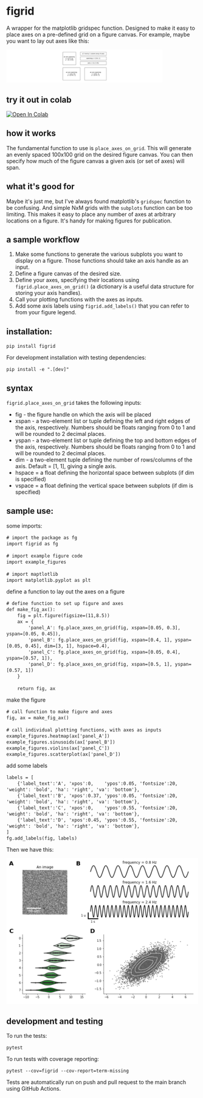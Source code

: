 # figrid
A wrapper for the matplotlib gridspec function.  Designed to make it easy to place axes on a pre-defined grid on a figure canvas. For example, maybe you want to lay out axes like this:

<img src="examples/sample_figure_layout.png?raw=true " alt="Example Layout" style="zoom:40%;" />

## try it out in colab
<a href="https://colab.research.google.com/github/dougollerenshaw/figrid/blob/colab_example/figrid_example_notebook.ipynb" target="_parent"><img src="https://colab.research.google.com/assets/colab-badge.svg" alt="Open In Colab"/></a>

## how it works
The fundamental function to use is `place_axes_on_grid`. This will generate an evenly spaced 100x100 grid on the desired figure canvas. You can then specify how much of the figure canvas a given axis (or set of axes) will span.  

## what it's good for
Maybe it's just me, but I've always found matplotlib's `gridspec` function to be confusing. And simple NxM grids with the `subplots` function can be too limiting. This makes it easy to place any number of axes at arbitrary locations on a figure. It's handy for making figures for publication.

## a sample workflow
1) Make some functions to generate the various subplots you want to display on a figure. Those functions should take an axis handle as an input.
2) Define a figure canvas of the desired size.
3) Define your axes, specifying their locations using `figrid.place_axes_on_grid()` (a dictionary is a useful data structure for storing your axis handles).
4) Call your plotting functions with the axes as inputs.
5) Add some axis labels using `figrid.add_labels()` that you can refer to from your figure legend.

## installation:

    pip install figrid

For development installation with testing dependencies:

    pip install -e ".[dev]"

## syntax
`figrid.place_axes_on_grid` takes the following inputs:
* fig - the figure handle on which the axis will be placed
* xspan - a two-element list or tuple defining the left and right edges of the axis, respectively. Numbers should be floats ranging from 0 to 1 and will be rounded to 2 decimal places.
* yspan - a two-element list or tuple defining the top and bottom edges of the axis, respectively. Numbers should be floats ranging from 0 to 1 and will be rounded to 2 decimal places.
* dim - a two-element tuple defining the number of rows/columns of the axis. Default = [1, 1], giving a single axis.
* hspace = a float defining the horizontal space between subplots (if dim is specified)
* vspace = a float defining the vertical space between subplots (if dim is specified)

## sample use:

some imports:

    # import the package as fg
    import figrid as fg

    # import example figure code
    import example_figures

    # import maptlotlib
    import matplotlib.pyplot as plt

define a function to lay out the axes on a figure

    # define function to set up figure and axes
    def make_fig_ax():
        fig = plt.figure(figsize=(11,8.5))
        ax = {
            'panel_A': fg.place_axes_on_grid(fig, xspan=[0.05, 0.3], yspan=[0.05, 0.45]),
            'panel_B': fg.place_axes_on_grid(fig, xspan=[0.4, 1], yspan=[0.05, 0.45], dim=[3, 1], hspace=0.4),
            'panel_C': fg.place_axes_on_grid(fig, xspan=[0.05, 0.4], yspan=[0.57, 1]),
            'panel_D': fg.place_axes_on_grid(fig, xspan=[0.5, 1], yspan=[0.57, 1])
        }
        
        return fig, ax

make the figure

    # call function to make figure and axes
    fig, ax = make_fig_ax()

    # call individual plotting functions, with axes as inputs
    example_figures.heatmap(ax['panel_A'])
    example_figures.sinusoids(ax['panel_B'])
    example_figures.violins(ax['panel_C'])
    example_figures.scatterplot(ax['panel_D'])

add some labels

    labels = [
        {'label_text':'A', 'xpos':0,    'ypos':0.05, 'fontsize':20, 'weight': 'bold', 'ha': 'right', 'va': 'bottom'},
        {'label_text':'B', 'xpos':0.37, 'ypos':0.05, 'fontsize':20, 'weight': 'bold', 'ha': 'right', 'va': 'bottom'},
        {'label_text':'C', 'xpos':0,    'ypos':0.55, 'fontsize':20, 'weight': 'bold', 'ha': 'right', 'va': 'bottom'},
        {'label_text':'D', 'xpos':0.45, 'ypos':0.55, 'fontsize':20, 'weight': 'bold', 'ha': 'right', 'va': 'bottom'},
    ]
    fg.add_labels(fig, labels)

Then we have this:

<img src="examples/sample_figure.png?raw=true " alt="Example Figure" style="zoom:100%;" />

## development and testing

To run the tests:

    pytest

To run tests with coverage reporting:

    pytest --cov=figrid --cov-report=term-missing

Tests are automatically run on push and pull request to the main branch using GitHub Actions.

